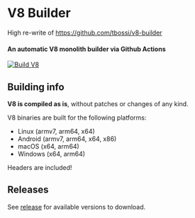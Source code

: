 # V8 Builder
High re-write of https://github.com/tbossi/v8-builder
#### An automatic V8 monolith builder via Github Actions

[![Build V8](https://github.com/TrueXPixells/v8-builder/actions/workflows/build.yml/badge.svg)](https://github.com/TrueXPixells/v8-builder)

## Building info
**V8 is compiled as is**, without patches or changes of any kind.

V8 binaries are built for the following platforms:
- Linux (armv7, arm64, x64)
- Android (armv7, arm64, x64, x86)
- macOS (x64, arm64)
- Windows (x64, arm64)

Headers are included!

## Releases
See [release](https://github.com/truexpixells/v8-builder/releases) for available versions to download.
